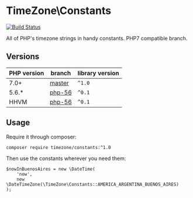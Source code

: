 # TimeZone\Constants

[![Build Status](https://travis-ci.org/guiwoda/timezone-constants.svg?branch=master)](https://travis-ci.org/guiwoda/timezone-constants)

All of PHP's timezone strings in handy constants. PHP7 compatible branch.

## Versions

| PHP version | branch                                                              | library version |
|-------------|---------------------------------------------------------------------|-----------------|
| 7.0+        | [master](https://github.com/guiwoda/timezone-constants/tree/master) | `^1.0`          |
| 5.6.*       | [php-56](https://github.com/guiwoda/timezone-constants/tree/php-56) | `^0.1`          |
| HHVM        | [php-56](https://github.com/guiwoda/timezone-constants/tree/php-56) | `^0.1`          |

## Usage

Require it through composer:

```
composer require timezone/constants:^1.0
```

Then use the constants wherever you need them:

```
$nowInBuenosAires = new \DateTime(
	'now', 
	new \DateTimeZone(\TimeZone\Constants::AMERICA_ARGENTINA_BUENOS_AIRES)
);
```
